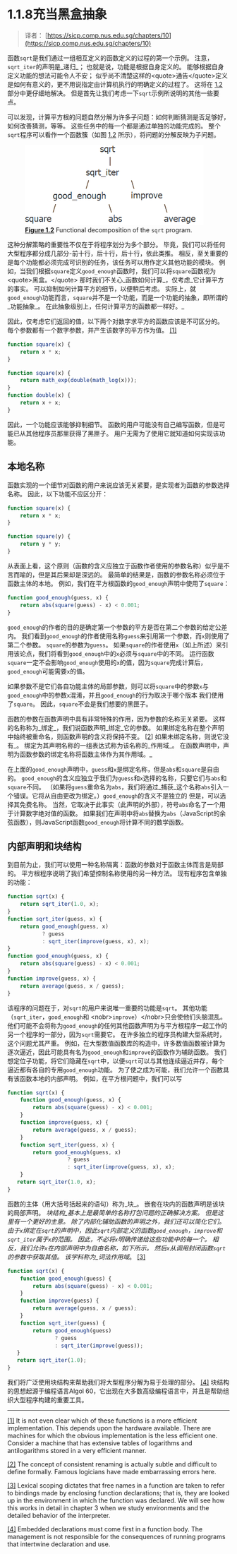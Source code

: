 # 1.1.8充当黑盒抽象

> 译者： [https://sicp.comp.nus.edu.sg/chapters/10](https://sicp.comp.nus.edu.sg/chapters/10)

函数`sqrt`是我们通过一组相互定义的函数定义的过程的第一个示例。 注意，`sqrt_iter`的声明是_递归_； 也就是说，功能是根据自身定义的。 能够根据自身定义功能的想法可能令人不安； 似乎尚不清楚这样的&lt;quote&gt;通告&lt;/quote&gt;定义是如何有意义的，更不用说指定由计算机执行的明确定义的过程了。 这将在 [1.2](11) 部分中更仔细地解决。 但是首先让我们考虑一下`sqrt`示例所说明的其他一些要点。

可以发现，计算平方根的问题自然分解为许多子问题：如何判断猜测是否足够好，如何改善猜测，等等。 这些任务中的每一个都是通过单独的功能完成的。 整个`sqrt`程序可以看作一个函数簇（如图 [1.2](10#fig_1.2) 所示），将问题的分解反映为子问题。

 <split><figure>![](img/43b7fd7493c947f1ade4af21eabae357.jpg)**[Figure 1.2](10#fig_1.2)** Functional decomposition of the `sqrt` program.</figure></split> 

这种分解策略的重要性不仅在于将程序划分为多个部分。 毕竟，我们可以将任何大型程序都分成几部分-前十行，后十行，后十行，依此类推。 相反，至关重要的是每个功能都必须完成可识别的任务，该任务可以用作定义其他功能的模块。 例如，当我们根据`square`定义`good_enough`函数时，我们可以将`square`函数视为&lt;quote&gt;黑盒。&lt;/quote&gt; 那时我们不关心_函数如何计算_，仅考虑_它计算平方的事实。 可以抑制如何计算平方的细节，以便稍后考虑。 实际上，就`good_enough`功能而言，`square`并不是一个功能，而是一个功能的抽象，即所谓的_功能抽象_。 在此抽象级别上，任何计算平方的函数都一样好。_

因此，仅考虑它们返回的值，以下两个对数字求平方的函数应该是不可区分的。 每个参数都有一个数字参数，并产生该数字的平方作为值。 [[1]](10#footnote-1)

```js
function square(x) {
    return x * x;
}
```

```js
function square(x) {
    return math_exp(double(math_log(x)));
}
function double(x) {
    return x + x;
}
```

因此，一个功能应该能够抑制细节。 函数的用户可能没有自己编写函数，但是可能已从其他程序员那里获得了黑匣子。 用户无需为了使用它就知道如何实现该功能。

## 本地名称

函数实现的一个细节对函数的用户来说应该无关紧要，是实现者为函数的参数选择名称。 因此，以下功能不应区分开：

```js
function square(x) {
    return x * x;
}
```

```js
function square(y) {
    return y * y;
}
```

从表面上看，这个原则（函数的含义应独立于函数作者使用的参数名称）似乎是不言而喻的，但是其后果却是深远的。 最简单的结果是，函数的参数名称必须位于函数主体的本地。 例如，我们在平方根函数的`good_enough`声明中使用了`square`：

```js
function good_enough(guess, x) {
    return abs(square(guess) - x) < 0.001;
}
```

`good_enough`的作者的目的是确定第一个参数的平方是否在第二个参数的给定公差内。 我们看到`good_enough`的作者使用名称`guess`来引用第一个参数，而`x`则使用了第二个参数。 `square`的参数为`guess`。 如果`square`的作者使用`x`（如上所述）来引用该论点，我们将看到`good_enough`中的`x`必须与`square`中的不同。 运行函数`square`一定不会影响`good_enough`使用的`x`的值，因为`square`完成计算后，`good_enough`可能需要`x`的值。

如果参数不是它们各自功能主体的局部参数，则可以将`square`中的参数`x`与`good_enough`中的参数`x`混淆，并且`good_enough`的行为取决于哪个版本 我们使用了`square`。 因此，`square`不会是我们想要的黑匣子。

函数的参数在函数声明中具有非常特殊的作用，因为参数的名称无关紧要。 这样的名称称为_绑定_，我们说函数声明_绑定_它的参数。 如果绑定名称在整个声明中始终被重命名，则函数声明的含义将保持不变。 [[2]](10#footnote-2) 如果未绑定名称，则说它没有_。 绑定为其声明名称的一组表达式称为该名称的_作用域_。 在函数声明中，声明为函数参数的绑定名称将函数主体作为其作用域。_

 <split>在上面的`good_enough`声明中，`guess`和`x`是绑定名称，但是`abs`和`square`是自由的。 `good_enough`的含义应独立于我们为`guess`和`x`选择的名称，只要它们与`abs`和`square`不同。 （如果将`guess`重命名为`abs`，我们将通过_捕获_这个名称`abs`引入一个错误。它将从自由更改为绑定。）`good_enough`的含义不是独立的 但是，可以选择其免费名称。 当然，它取决于此事实（此声明的外部），符号`abs`命名了一个用于计算数字绝对值的函数。 如果我们在声明中将`abs`替换为`abs`（JavaScript的余弦函数），则JavaScript函数`good_enough`将计算不同的数学函数。</split> 

## 内部声明和块结构

到目前为止，我们可以使用一种名称隔离：函数的参数对于函数主体而言是局部的。 平方根程序说明了我们希望控制名称使用的另一种方法。 现有程序包含单独的功能：

```js
function sqrt(x) {
    return sqrt_iter(1.0, x);
}
function sqrt_iter(guess, x) {
    return good_enough(guess, x)
           ? guess
           : sqrt_iter(improve(guess, x), x);
}
function good_enough(guess, x) {
    return abs(square(guess) - x) < 0.001;
}
function improve(guess, x) {
    return average(guess, x / guess);
}
```

该程序的问题在于，对`sqrt`的用户来说唯一重要的功能是`sqrt`。 其他功能（`sqrt_iter`，`good_enough`和 &lt;nobr&gt;`improve`）&lt;/nobr&gt;只会使他们头脑混乱。 他们可能不会将称为`good_enough`的任何其他函数声明为与平方根程序一起工作的另一个程序的一部分，因为`sqrt`需要它。 在许多独立的程序员构建大型系统时，这个问题尤其严重。 例如，在大型数值函数库的构造中，许多数值函数被计算为逐次逼近，因此可能具有名为`good_enough`和`improve`的函数作为辅助函数。 我们想定位子功能，将它们隐藏在`sqrt`中，以便`sqrt`可以与其他连续逼近并存，每个逼近都有各自的专用`good_enough`功能。 为了使之成为可能，我们允许一个函数具有该函数本地的内部声明。 例如，在平方根问题中，我们可以写

```js
function sqrt(x) {
    function good_enough(guess, x) {
        return abs(square(guess) - x) < 0.001;
    }
    function improve(guess, x) {
        return average(guess, x / guess);
    }
    function sqrt_iter(guess, x) {
        return good_enough(guess, x) 
                   ? guess
                   : sqrt_iter(improve(guess, x), x);
    }
   return sqrt_iter(1.0, x);
}
```

函数的主体（用大括号括起来的语句）称为_块_。 嵌套在块内的函数声明是该块的局部声明。 _块结构_基本上是最简单的名称打包问题的正确解决方案。 但是这里有一个更好的主意。 除了内部化辅助函数的声明之外，我们还可以简化它们。 由于`x`绑定在`sqrt`的声明中，因此`sqrt`内部定义的函数`good_enough`，`improve`和`sqrt_iter`属于`x`的范围。 因此，不必将`x`明确传递给这些功能中的每一个。 相反，我们允许`x`在内部声明中为自由名称，如下所示。 然后`x`从调用封闭函数`sqrt`的参数中获取其值。 该学科称为_词法作用域_。 [[3]](10#footnote-3)

```js
function sqrt(x) {
    function good_enough(guess) {
        return abs(square(guess) - x) < 0.001;
    }
    function improve(guess) {
        return average(guess, x / guess);
    }
    function sqrt_iter(guess) {
        return good_enough(guess)
               ? guess
               : sqrt_iter(improve(guess));
   }
   return sqrt_iter(1.0);
}
```

我们将广泛使用块结构来帮助我们将大型程序分解为易于处理的部分。 [[4]](10#footnote-4) 块结构的思想起源于编程语言Algol 60，它出现在大多数高级编程语言中，并且是帮助组织大型程序构建的重要工具。

* * *

[[1]](10#footnote-link-1) It is not even clear which of these functions is a more efficient implementation. This depends upon the hardware available. There are machines for which the <quote>obvious</quote> implementation is the less efficient one. Consider a machine that has extensive tables of logarithms and antilogarithms stored in a very efficient manner.

[[2]](10#footnote-link-2) The concept of consistent renaming is actually subtle and difficult to define formally. Famous logicians have made embarrassing errors here.

[[3]](10#footnote-link-3) Lexical scoping dictates that free names in a function are taken to refer to bindings made by enclosing function declarations; that is, they are looked up in the environment in which the function was declared. We will see how this works in detail in chapter 3 when we study environments and the detailed behavior of the interpreter.

[[4]](10#footnote-link-4) Embedded declarations must come first in a function body. The management is not responsible for the consequences of running programs that intertwine declaration and use.

